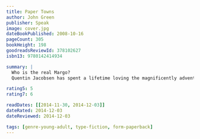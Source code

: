 ```yaml
---
title: Paper Towns
author: John Green
publisher: Speak
image: cover.jpg
dateBookPublished: 2008-10-16
pageCount: 305
bookHeight: 198
goodreadsReviewId: 378102627
isbn13: 9780142414934

summary: |
  Who is the real Margo?
  Quentin Jacobsen has spent a lifetime loving the magnificently adventurous Margo Roth Spiegelman from afar. So when she cracks open a window and climbs into his life — dressed like a ninja and summoning him for an ingenious campaign of revenge — he follows. After their all-nighter ends, and a new day breaks, Q arrives at school to discover that Margo, always an enigma, has now become a mystery. But Q soon learns that there are clues — and they're for him. Urged down a disconnected path, the closer he gets, the less Q sees the girl he thought he knew.

rating5: 5
rating7: 6

readDates: [[2014-11-30, 2014-12-03]]
dateRated: 2014-12-03
dateReviewed: 2014-12-03

tags: [genre-young-adult, type-fiction, form-paperback]
---
```

